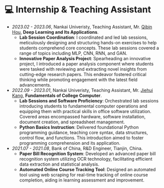 # 💻 Internship & Teaching Assistant

- *2023.02 - 2023.06*, Nankai Univeristy, Teaching Assistant, Mr. [Qibin Hou](https://houqb.github.io/), **Deep Learning and Its Applications**.
  - **Lab Session Coordination**: I coordinated and led lab sessions, meticulously designing and structuring hands-on exercises to help students comprehend core concepts. These lab sessions covered a range of topics including MLP, CNN, RNN, and GAN.
  - **Innovative Paper Analysis Project**: Spearheading an innovative project, I introduced a paper analysis component where students were tasked with reviewing and extracting novel insights from cutting-edge research papers. This endeavor fostered critical thinking while promoting engagement with the latest field advancements.
- *2022.09 - 2023.01*, Nankai Univeristy, Teaching Assistant, Mr. [Jiehui Kang](https://cc.nankai.edu.cn/2021/0323/c13622a490504/page.htm), **Fundamentals of College Computer**.
  - **Lab Sessions and Software Proficiency**: Orchestrated lab sessions introducing students to fundamental computer operations and equipping them with practical skills in office software utilization. Covered areas encompassed hardware, software installation, document creation, and spreadsheet management.
  - **Python Basics Instruction**: Delivered foundational Python programming guidance, teaching core syntax, data structures, control flow, and functions. This introduction aimed to foster programming comprehension and its application.
- *2021.07 - 2021.08*, Bank of China, R&D Engineer, Tianjin, China.
  - **Paper Bill Recognition System**: Developed an advanced paper bill recognition system utilizing OCR technology, facilitating efficient data extraction and statistical analysis.
  - **Automated Online Course Tracking Tool**: Designed an automated tool using web scraping for real-time tracking of online course completion, aiding in learning assessment and improvement.